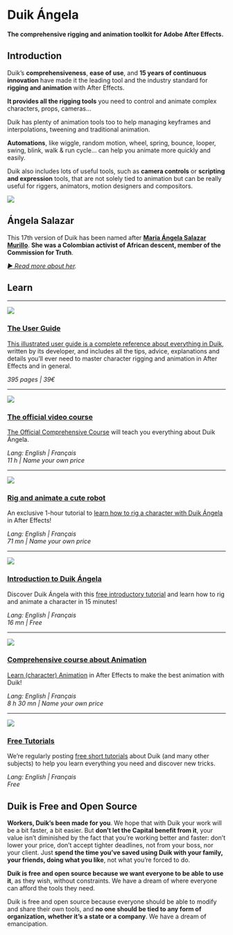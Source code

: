 # Duik Ángela

**The comprehensive rigging and animation toolkit for Adobe After Effects.**

## Introduction

Duik’s **comprehensiveness**, **ease of use**, and **15 years of continuous innovation** have made it the leading tool and the industry standard for **rigging and animation** with After Effects.

**It provides all the rigging tools** you need to control and animate complex characters, props, cameras…

Duik has plenty of animation tools too to help managing keyframes and interpolations, tweening and traditional animation.

**Automations**, like wiggle, random motion, wheel, spring, bounce, looper, swing, blink, walk & run cycle… can help you animate more quickly and easily.

Duik also includes lots of useful tools, such as **camera controls** or **scripting and expression** tools, that are not solely tied to animation but can be really useful for riggers, animators, motion designers and compositors.

![](https://rxlaboratory.org/wp-content/uploads/angela.jpeg)

## Ángela Salazar

This 17th version of Duik has been named after **[María Ángela Salazar Murillo](http://duik.rxlab.guide/Angela/angela.html)**. **She was a Colombian activist of African descent, member of the Commission for Truth**.

*[► Read more about her](http://duik.rxlab.guide/Angela/angela.html).*

## Learn

---

[![](https://rxlaboratory.org/wp-content/uploads/DSC4328-1024x1024.jpg)](https://rxlaboratory.org/product/duik-angela-user-guide/)

### [The User Guide](https://rxlaboratory.org/product/duik-angela-user-guide/)

[This illustrated user guide is a complete reference about every­thing in Duik](https://rxlaboratory.org/product/duik-angela-user-guide/), written by its developer, and includes all the tips, advice, explanations and details you’ll ever need to master character rigging and animation in After Effects and in general.

*395 pages | 39€*

---

[![](https://rxlaboratory.org/wp-content/uploads/banner_en-1024x455.jpg)](https://rxlaboratory.org/product/the-official-comprehensive-video-course-about-duik-angela/)

### [The official video course](https://rxlaboratory.org/product/the-official-comprehensive-video-course-about-duik-angela/)

[The Official Comprehensive Course](https://rxlaboratory.org/product/the-official-comprehensive-video-course-about-duik-angela/) will teach you everything about Duik Ángela.

*Lang: English | Français*  
*11 h | Name your own price*

---

[![](https://rxlaboratory.org/wp-content/uploads/banner_cute_robot-1024x455.jpg)](https://rxlaboratory.org/product/rig-and-animate-a-cute-robot-with-duik-angela-in-after-effects/)

### [Rig and animate a cute robot](https://rxlaboratory.org/product/rig-and-animate-a-cute-robot-with-duik-angela-in-after-effects/)

An exclusive 1-hour tutorial to [learn how to rig a character with Duik Ángela](https://rxlaboratory.org/product/rig-and-animate-a-cute-robot-with-duik-angela-in-after-effects/) in After Effects!

*Lang: English | Français*  
*71 mn | Name your own price*

---

[![](https://rxlaboratory.org/wp-content/uploads/banner_intro-1024x455.jpg)](https://rxlaboratory.org/videos/free-introduction-to-duik-angela-en-fr/)

### [Introduction to Duik Ángela](https://rxlaboratory.org/videos/free-introduction-to-duik-angela-en-fr/)

Discover Duik Ángela with this [free introductory tutorial](https://rxlaboratory.org/videos/free-introduction-to-duik-angela-en-fr/) and learn how to rig and animate a character in 15 minutes!

*Lang: English | Français*  
*16 mn | Free*

---

[![](https://rxlaboratory.org/wp-content/uploads/Thumbnail_rect-1024x455.jpg)](https://rxlaboratory.org/product/the-comprehensive-course-about-animation/)

### [Comprehensive course about Animation](https://rxlaboratory.org/product/the-comprehensive-course-about-animation/)

[Learn (character) Animation](https://rxlaboratory.org/product/the-comprehensive-course-about-animation/) in After Effects to make the best animation with Duik!

*Lang: English | Français*  
*8 h 30 mn | Name your own price*

---

[![](https://rxlaboratory.org/wp-content/uploads/banner_10tuts-1024x455.jpg)](https://rxlaboratory.org/category/free-tutorials/)

### [Free Tutorials](https://rxlaboratory.org/category/free-tutorials/)

We’re regularly posting [free short tutorials](https://rxlaboratory.org/category/free-tutorials/) about Duik (and many other subjects) to help you learn everything you need and discover new tricks.

*Lang: English | Français*  
*Free*

## Duik is Free and Open Source

**Workers, Duik’s been made for you**. We hope that with Duik your work will be a bit faster, a bit easier. But **don’t let the Capital benefit from it**, your value isn’t diminished by the fact that you’re working better and faster: don’t lower your price, don’t accept tighter deadlines, not from your boss, nor your client.
Just **spend the time you’ve saved using Duik with your family, your friends, doing what you like**, not what you’re forced to do.

**Duik is free and open source because we want everyone to be able to use it**, as they wish, without constraints. We have a dream of where everyone can afford the tools they need.

Duik is free and open source because everyone should be able to modify and share their own tools, and **no one should be tied to any form of organization, whether it’s a state or a company**. We have a dream of emancipation.

